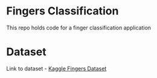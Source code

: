 # Fingers Classification
This repo holds code for a finger classification application

# Dataset
Link to dataset - [Kaggle Fingers Dataset](https://www.kaggle.com/datasets/koryakinp/fingers)
